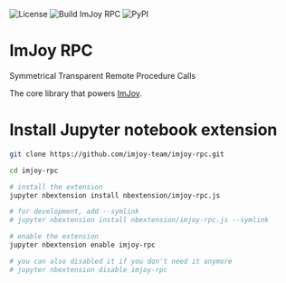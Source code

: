 ![License](https://img.shields.io/github/license/imjoy-team/imjoy-rpc.svg)
![Build ImJoy RPC](https://github.com/imjoy-team/imjoy-rpc/workflows/Build%20ImJoy%20RPC/badge.svg)
![PyPI](https://img.shields.io/pypi/v/imjoy-rpc.svg?style=popout)

# ImJoy RPC

Symmetrical Transparent Remote Procedure Calls

The core library that powers [ImJoy](https://imjoy.io).


# Install Jupyter notebook extension


```bash
git clone https://github.com/imjoy-team/imjoy-rpc.git

cd imjoy-rpc

# install the extension
jupyter nbextension install nbextension/imjoy-rpc.js

# for development, add --symlink
# jupyter nbextension install nbextension/imjoy-rpc.js --symlink

# enable the extension
jupyter nbextension enable imjoy-rpc

# you can also disabled it if you don't need it anymore
# jupyter nbextension disable imjoy-rpc
```
